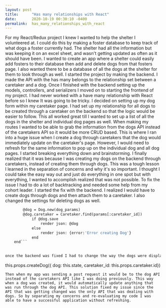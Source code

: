 ```yaml
---
layout: post
title:      "Has many relationships with React"
date:       2020-10-19 00:30:10 -0400
permalink:  has_many_relationships_with_react
---
```



For my React/Redux project I knew I wanted to help the shelter I volunteered at. I could do this by making a foster database to keep track of what dogs a foster currently had. The shelter had all the information but was keeping it on an excel sheet, and wasn't getting updated as often as it should have been. I wanted to create an app where a shelter could easily add fosters to their database then add and delete dogs from that fosters page. I also wanted there to be a database of all the dogs at the shelter for them to look through as well. 
I started the project by making the backend. I made the API with the has many belongs to the relationship set between a caretaker and a dog. Once I finished with the backend setting up the models, controllers, and serializers I moved on to starting the frontend of my project. I had never worked with a have many relationship with React before so I knew It was going to be tricky. I decided on setting up my dog form within my caretaker page. I had set up my relationship for all dogs to be created through a caretaker on the backend so that the logic would be easier to follow. This all worked great till I wanted to set up a list of all the dogs in the shelter and individual dog pages as well. 
When making my routes I wanted to be able to grab the information from the dogs API instead of the caretakers API so it would be more CRUD based. This is where I ran into a huge issue when I create a dog through caretakers that the dog would immediately update on the caretaker's page. However, I would need to refresh for the same information to pop up on the individual dog and all dog pages. I started breaking everything down and brainstorming. I finally realized that it was because I was creating my dogs on the backend through caretakers, instead of creating them through dogs. This was a tough lesson I learned in the separation of concerns and why it's so important. I thought I could take the easy way out and just do everything in one spot but with everything, I wanted to accomplish realized that was not possible. 
To fix the issue I had to do a lot of backtracking and needed some help from my cohort leader. I started the fix with the backend. I realized I would have to create dogs through dogs and then attach them to a caretaker. I also changed the settings for deleting dogs as well. 
```def create
        @dog = Dog.new(dog_params)
        @dog.caretaker = Caretaker.find(params[:caretaker_id])
            if @dog.save
                render json: @dog
            else
                render json: {error:'Error creating Dog'}
            end
    end```
		
		
once the backend was fixed I had to change the way the dogs were displayed and created from the frontend as well. When I create a dog I would assign the caretaker's id when submiting the dog form. 
```
this.props.createDog({ dog: this.state, caretaker_id: this.props.caretaker.id})
```
Then when my app was sending a post request it would be to the dog API instead of the caretakers API like I was doing previously. This way when a dog was created, it would automatically update anything that was run through the dog API. This solution fixed my issue since the API that was getting changed was the only API that was dealing with dogs. So by separating my concerns and re-evaluating my code I was able to have a successful application without refreshing. 
